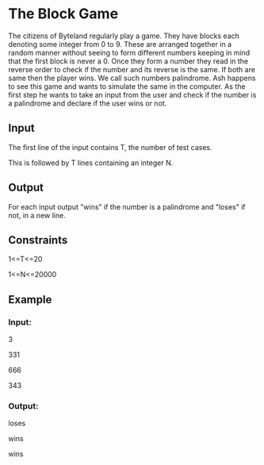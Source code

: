 # The Block Game

The citizens of Byteland regularly play a game. They have blocks each denoting some integer from 0 to 9. 
These are arranged together in a random manner without seeing to form different numbers keeping in mind that the first block is never a 0. 
Once they form a number they read in the reverse order to check if the number and its reverse is the same. If both are same then the player wins. 
We call such numbers palindrome.
Ash happens to see this game and wants to simulate the same in the computer. 
As the first step he wants to take an input from the user and check if the number is a palindrome and declare if the user wins or not.

## Input

The first line of the input contains T, the number of test cases.

This is followed by T lines containing an integer N.

## Output

For each input output "wins" if the number is a palindrome and "loses" if not, in a new line.

## Constraints

1<=T<=20

1<=N<=20000 

## Example

### Input:

3

331

666

343

### Output:

loses

wins

wins
